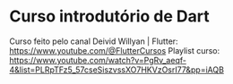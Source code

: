 # Curso introdutório de Dart
Curso feito pelo canal Deivid Willyan | Flutter: https://www.youtube.com/@FlutterCursos
Playlist curso: https://www.youtube.com/watch?v=PgRv_aeqf-4&list=PLRpTFz5_57cseSiszvssXO7HKVzOsrI77&pp=iAQB
